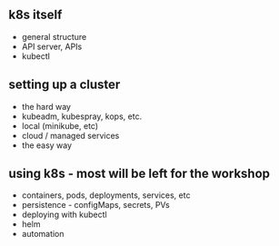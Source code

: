 ## k8s itself
 * general structure
 * API server, APIs
 * kubectl

## setting up a cluster
 * the hard way
 * kubeadm, kubespray, kops, etc.
 * local (minikube, etc)
 * cloud / managed services
 * the easy way

## using k8s - most will be left for the workshop
 * containers, pods, deployments, services, etc
 * persistence - configMaps, secrets, PVs
 * deploying with kubectl
 * helm
 * automation
